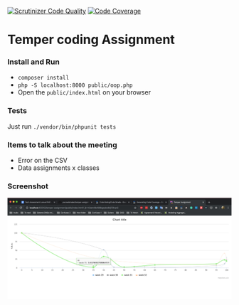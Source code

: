 [![Scrutinizer Code Quality](https://scrutinizer-ci.com/g/yourwebmaker/temper-assignment/badges/quality-score.png?b=master)](https://scrutinizer-ci.com/g/yourwebmaker/temper-assignment/?branch=master)
[![Code Coverage](https://scrutinizer-ci.com/g/yourwebmaker/temper-assignment/badges/coverage.png?b=master)](https://scrutinizer-ci.com/g/yourwebmaker/temper-assignment/?branch=master)
# Temper coding Assignment

### Install and Run
- `composer install`
- `php -S localhost:8000 public/oop.php`
- Open the `public/index.html` on your browser

### Tests
Just run `./vendor/bin/phpunit tests`

### Items to talk about the meeting
- Error on the CSV
- Data assignments x classes

### Screenshot
<img src="docs/screenshot.png" alt="Screenshot"/>